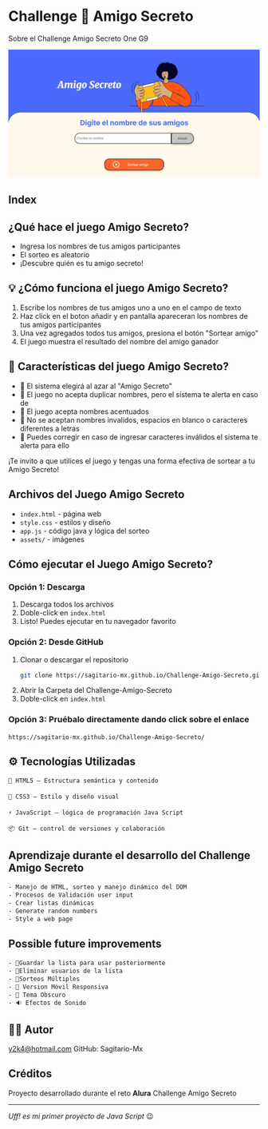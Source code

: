 # Challenge 🎁 Amigo Secreto

Sobre el Challenge Amigo Secreto One G9

![alt text](./assets/image.png)

## Index

## ¿Qué hace el juego Amigo Secreto?

- Ingresa los nombres de tus amigos participantes
- El sorteo es aleatorio
- ¡Descubre quién es tu amigo secreto!

## 💡 ¿Cómo funciona el juego Amigo Secreto?

1. Escribe los nombres de tus amigos uno a uno en el campo de texto
2. Haz clíck en el boton añadir y en pantalla apareceran los nombres de tus amigos participantes
3. Una vez agregados todos tus amigos, presiona el botón "Sortear amigo"
4. El juego muestra el resultado del nombre del amigo ganador

## 🧩 Características del juego Amigo Secreto?

- 🎯 El sistema elegirá al azar al "Amigo Secreto"
- 📝 El juego no acepta duplicar nombres, pero el sistema te alerta en caso de 
- 📝 El juego acepta nombres acentuados
- 📝 No se aceptan nombres invalidos, espacios en blanco o caracteres diferentes a letras
- 📝 Puedes corregir en caso de ingresar caracteres inválidos el sistema te alerta para ello

¡Te invito a que utilices el juego y tengas una forma efectiva de sortear a tu Amigo Secreto!

## Archivos del Juego Amigo Secreto

- `index.html` - página web
- `style.css` - estilos y diseño
- `app.js` - código java y lógica del sorteo
- `assets/` - imágenes

## Cómo ejecutar el Juego Amigo Secreto?

### Opción 1: Descarga

1. Descarga todos los archivos
2. Doble-clíck en `index.html`
3. Listo! Puedes ejecutar en tu navegador favorito

### Opción 2: Desde GitHub

1. Clonar o descargar el repositorio
   ```bash
   git clone https://sagitario-mx.github.io/Challenge-Amigo-Secreto.git
2. Abrir la Carpeta del Challenge-Amigo-Secreto
3. Doble-click en `index.html`

### Opción 3: Pruébalo directamente dando click sobre el enlace

    https://sagitario-mx.github.io/Challenge-Amigo-Secreto/


## ⚙️ Tecnologías Utilizadas

    🧱 HTML5 — Estructura semántica y contenido

    🎨 CSS3 — Estilo y diseño visual

    ⚡ JavaScript — lógica de programación Java Script

    📦 Git — control de versiones y colaboración

## Aprendizaje durante el desarrollo del Challenge Amigo Secreto

    - Manejo de HTML, sorteo y manejo dinámico del DOM
    - Procesos de Validación user input
    - Crear listas dinámicas
    - Generate random numbers
    - Style a web page

## Possible future improvements

    - 💾Guardar la lista para usar posteriormente
    - 📝Eliminar usuarios de la lista
    - 🎉Sorteos Múltiples
    - 📱 Version Móvil Responsiva
    - 🌙 Tema Obscuro
    - 🔉 Efectos de Sonido

## 👨‍💻 Autor

y2k4@hotmail.com
GitHub: Sagitario-Mx 


## Créditos

Proyecto desarrollado durante el reto **Alura** Challenge Amigo Secreto

---

*Uff! es mi primer proyecto de Java Script* 😉


